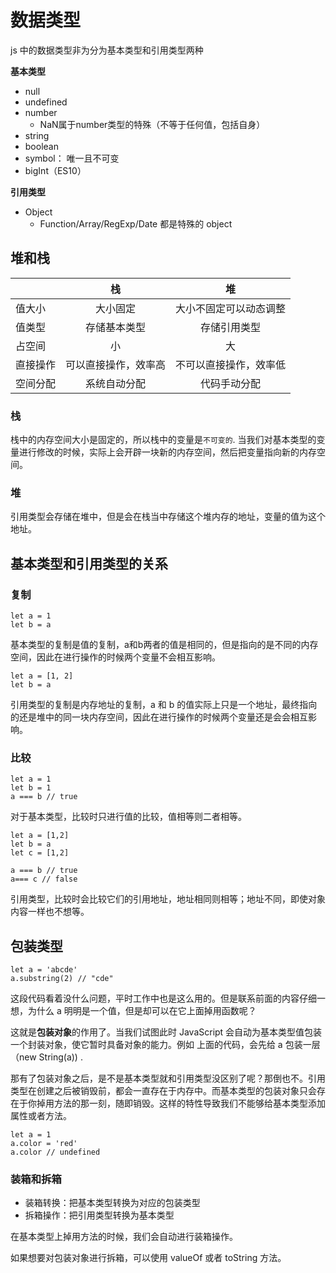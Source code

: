 # 数据类型



js 中的数据类型非为分为基本类型和引用类型两种

**基本类型**

- null
- undefined
- number
    - NaN属于number类型的特殊（不等于任何值，包括自身）
- string
- boolean
- symbol： 唯一且不可变
- bigInt（ES10）



**引用类型**

- Object
    - Function/Array/RegExp/Date 都是特殊的 object







## 堆和栈

|          |          栈          |           堆           |
| -------- | :------------------: | :--------------------: |
| 值大小   |       大小固定       | 大小不固定可以动态调整 |
| 值类型   |     存储基本类型     |      存储引用类型      |
| 占空间   |          小          |           大           |
| 直接操作 | 可以直接操作，效率高 | 不可以直接操作，效率低 |
| 空间分配 |     系统自动分配     |      代码手动分配      |





### 栈

栈中的内存空间大小是固定的，所以栈中的变量是`不可变的`. 当我们对基本类型的变量进行修改的时候，实际上会开辟一块新的内存空间，然后把变量指向新的内存空间。



### 堆

引用类型会存储在堆中，但是会在栈当中存储这个堆内存的地址，变量的值为这个地址。





## 基本类型和引用类型的关系



### 复制

```
let a = 1
let b = a
```

基本类型的复制是值的复制，a和b两者的值是相同的，但是指向的是不同的内存空间，因此在进行操作的时候两个变量不会相互影响。



```
let a = [1, 2]
let b = a
```

引用类型的复制是内存地址的复制，a 和 b 的值实际上只是一个地址，最终指向的还是堆中的同一块内存空间，因此在进行操作的时候两个变量还是会会相互影响。



### 比较

```
let a = 1
let b = 1
a === b // true
```

对于基本类型，比较时只进行值的比较，值相等则二者相等。



```
let a = [1,2]
let b = a
let c = [1,2]

a === b // true
a=== c // false
```

引用类型，比较时会比较它们的引用地址，地址相同则相等；地址不同，即使对象内容一样也不想等。





## 包装类型



```
let a = 'abcde'
a.substring(2) // "cde"
```

这段代码看着没什么问题，平时工作中也是这么用的。但是联系前面的内容仔细一想，为什么 a 明明是一个值，但是却可以在它上面掉用函数呢？



这就是**包装对象**的作用了。当我们试图此时 JavaScript 会自动为基本类型值包装一个封装对象，使它暂时具备对象的能力。例如 上面的代码，会先给 a 包装一层 （new String(a)) .

那有了包装对象之后，是不是基本类型就和引用类型没区别了呢？那倒也不。引用类型在创建之后被销毁前，都会一直存在于内存中。而基本类型的包装对象只会存在于你掉用方法的那一刻，随即销毁。这样的特性导致我们不能够给基本类型添加属性或者方法。

```
let a = 1
a.color = 'red'
a.color // undefined
```



### 装箱和拆箱



- 装箱转换：把基本类型转换为对应的包装类型
- 拆箱操作：把引用类型转换为基本类型



在基本类型上掉用方法的时候，我们会自动进行装箱操作。

如果想要对包装对象进行拆箱，可以使用 valueOf 或者 toString 方法。















































